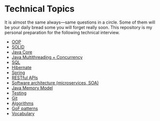 # Technical Topics

It is almost the same always—same questions in a circle. Some of them will be your daily bread some you will forget
really soon. This repository is my personal preparation for the following technical interview.

- [OOP](./oop/README.md)
- [SOLID](./solid/README.md)
- [Java Core](./java_core/README.md)
- [Java Multithreading + Concurrency](./java_multithreading_+_concurrency/README.md)
- [SQL](./sql/README.md)
- [Hibernate](./hibernate/README.md)
- [Spring](./spring/README.md)
- [RESTful APIs]()
- [Software architecture (microservices, SOA)]()
- [Java Memory Model](./java_memory_model/README.md)
- [Testing](./testing/README.md)
- [Git](./git/README.md)
- [Algorithms](./algorithms/README.md)
- [GoF patterns](./gof_patterns/README.md) 
- [Vocabulary](./vocabulary/README.md)
